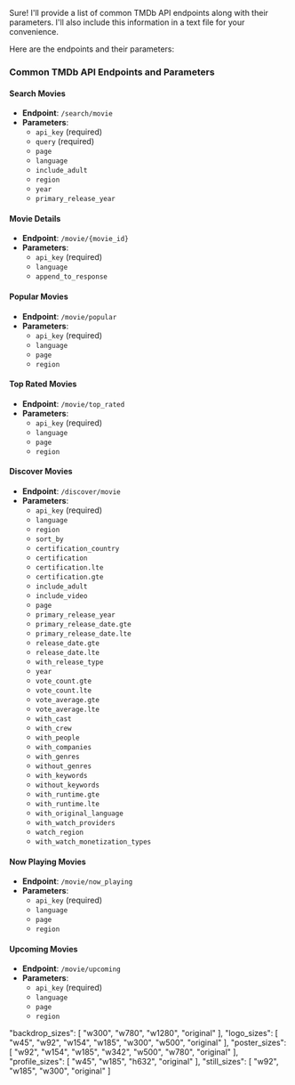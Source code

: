 Sure! I'll provide a list of common TMDb API endpoints along with their parameters. I'll also include this information in a text file for your convenience.

Here are the endpoints and their parameters:

### Common TMDb API Endpoints and Parameters

#### Search Movies

- **Endpoint**: `/search/movie`
- **Parameters**:
  - `api_key` (required)
  - `query` (required)
  - `page`
  - `language`
  - `include_adult`
  - `region`
  - `year`
  - `primary_release_year`

#### Movie Details

- **Endpoint**: `/movie/{movie_id}`
- **Parameters**:
  - `api_key` (required)
  - `language`
  - `append_to_response`

#### Popular Movies

- **Endpoint**: `/movie/popular`
- **Parameters**:
  - `api_key` (required)
  - `language`
  - `page`
  - `region`

#### Top Rated Movies

- **Endpoint**: `/movie/top_rated`
- **Parameters**:
  - `api_key` (required)
  - `language`
  - `page`
  - `region`

#### Discover Movies

- **Endpoint**: `/discover/movie`
- **Parameters**:
  - `api_key` (required)
  - `language`
  - `region`
  - `sort_by`
  - `certification_country`
  - `certification`
  - `certification.lte`
  - `certification.gte`
  - `include_adult`
  - `include_video`
  - `page`
  - `primary_release_year`
  - `primary_release_date.gte`
  - `primary_release_date.lte`
  - `release_date.gte`
  - `release_date.lte`
  - `with_release_type`
  - `year`
  - `vote_count.gte`
  - `vote_count.lte`
  - `vote_average.gte`
  - `vote_average.lte`
  - `with_cast`
  - `with_crew`
  - `with_people`
  - `with_companies`
  - `with_genres`
  - `without_genres`
  - `with_keywords`
  - `without_keywords`
  - `with_runtime.gte`
  - `with_runtime.lte`
  - `with_original_language`
  - `with_watch_providers`
  - `watch_region`
  - `with_watch_monetization_types`

#### Now Playing Movies

- **Endpoint**: `/movie/now_playing`
- **Parameters**:
  - `api_key` (required)
  - `language`
  - `page`
  - `region`

#### Upcoming Movies

- **Endpoint**: `/movie/upcoming`
- **Parameters**:
  - `api_key` (required)
  - `language`
  - `page`
  - `region`

"backdrop_sizes": [
  "w300",
  "w780",
  "w1280",
  "original"
],
"logo_sizes": [
  "w45",
  "w92",
  "w154",
  "w185",
  "w300",
  "w500",
  "original"
],
"poster_sizes": [
  "w92",
  "w154",
  "w185",
  "w342",
  "w500",
  "w780",
  "original"
],
"profile_sizes": [
  "w45",
  "w185",
  "h632",
  "original"
],
"still_sizes": [
  "w92",
  "w185",
  "w300",
  "original"
]